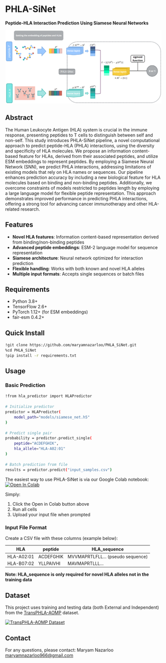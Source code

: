 # PHLA-SiNet
**Peptide-HLA Interaction Prediction Using Siamese Neural Networks**

![PHLA-SiNet Workflow](docs/workflow.png) 

## Abstract

The Human Leukocyte Antigen (HLA) system is crucial in the immune response, presenting peptides to T cells to distinguish between self and non-self. This study introduces PHLA-SiNet pipeline, a novel computational approach to predict peptide-HLA (PHLA) interactions, using the diversity and specificity of HLA molecules. We propose an information content-based feature for HLAs, derived from their associated peptides, and utilize ESM embeddings to represent peptides. By employing a Siamese Neural Network (SNN), we predict PHLA interactions, addressing limitations of existing models that rely on HLA names or sequences. Our pipeline enhances prediction accuracy by including a new biological feature for HLA molecules based on binding and non-binding peptides. Additionally, we overcome constraints of models restricted to peptides length by employing a large language model for flexible peptide representation. This approach demonstrates improved performance in predicting PHLA interactions, offering a strong tool for advancing cancer immunotherapy and other HLA-related research.

## Features

- **Novel HLA features**: Information content-based representation derived from binding/non-binding peptides
- **Advanced peptide embeddings**: ESM-2 language model for sequence representation
- **Siamese architecture**: Neural network optimized for interaction prediction
- **Flexible handling**: Works with both known and novel HLA alleles
- **Multiple input formats**: Accepts single sequences or batch files

## Requirements
- Python 3.8+
- TensorFlow 2.6+
- PyTorch 1.12+ (for ESM embeddings)
- fair-esm 0.4.2+
 
## Quick Install
```bash
!git clone https://github.com/maryamnazarloo/PHLA_SiNet.git
%cd PHLA_SiNet
!pip install -r requirements.txt
```
## Usage
### Basic Prediction
```bash
!from hla_predictor import HLAPredictor

# Initialize predictor
predictor = HLAPredictor(
    model_path="models/siamese_net.h5"
)

# Predict single pair
probability = predictor.predict_single(
    peptide="ACDEFGHIK", 
    hla_allele="HLA-A02:01"
)

# Batch prediction from file
results = predictor.predict("input_samples.csv")
```

The easiest way to use PHLA-SiNet is via our Google Colab notebook:  
[![Open In Colab](https://colab.research.google.com/assets/colab-badge.svg)](https://colab.research.google.com/drive/112QDqAUa_X5_NDLi8sGxI8Q76VL_Eea7?usp=sharing)

Simply:
1. Click the Open in Colab button above
2. Run all cells
3. Upload your input file when prompted
   
### Input File Format
Create a CSV file with these columns (example below):

| HLA        | peptide   | HLA_sequence                  |
|------------|-----------|-------------------------------|
| HLA-A02:01 | ACDEFGHIK | MVVMAPRTLFLL... (pseudo sequence) |
| HLA-B07:02 | YLLPAIVHI | MAVMAPRTLLL...               |

**Note: HLA_sequence is only required for novel HLA alleles not in the training data**

## Dataset
This project uses training and testing data (both External and Independent) from the [TransPHLA-AOMP](https://github.com/a96123155/TransPHLA-AOMP) dataset.  

[![TransPHLA-AOMP Dataset](https://img.shields.io/badge/Dataset-TransPHLA--AOMP-blue?style=flat&logo=github)](https://github.com/a96123155/TransPHLA-AOMP)

## Contact
For any questions, please contact:
Maryam Nazarloo
maryamnazarloo966@gmail.com
